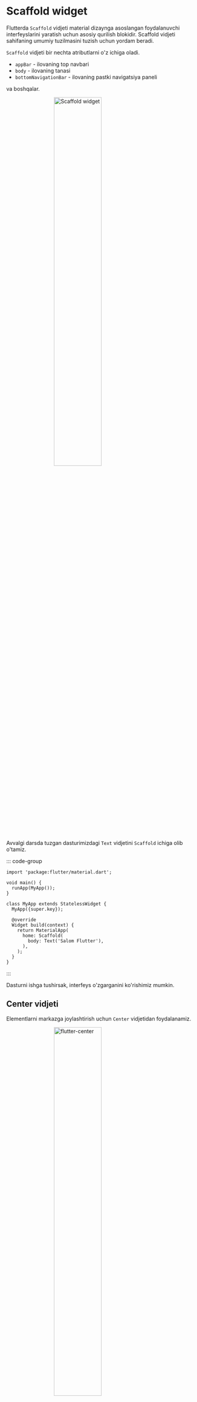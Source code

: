 # Scaffold widget

Flutterda `Scaffold` vidjeti material dizaynga asoslangan foydalanuvchi interfeyslarini yaratish uchun asosiy qurilish
blokidir. Scaffold vidjeti sahifaning umumiy tuzilmasini tuzish uchun yordam beradi.

`Scaffold` vidjeti bir nechta atributlarni o'z ichiga oladi.

* `appBar` - ilovaning top navbari
* `body` - ilovaning tanasi
* `bottomNavigationBar` - ilovaning pastki navigatsiya paneli

va boshqalar.

![Scaffold widget](https://storage.googleapis.com/material-design/publish/material_v_11/assets/0Bx4BSt6jniD7T0hfM01sSmRyTG8/layout_structure_regions_mobile.png)

Avvalgi darsda tuzgan dasturimizdagi `Text` vidjetini `Scaffold` ichiga olib o'tamiz.

::: code-group

```dart{13,15} [lib/main.dart]
import 'package:flutter/material.dart';

void main() {
  runApp(MyApp());
}

class MyApp extends StatelessWidget {
  MyApp({super.key});

  @override
  Widget build(context) {
    return MaterialApp(
      home: Scaffold(
        body: Text('Salom Flutter'),
      ),
    );
  }
}
```

:::

Dasturni ishga tushirsak, interfeys o'zgarganini ko'rishimiz mumkin.

## Center vidjeti

Elementlarni markazga joylashtirish uchun `Center` vidjetidan foydalanamiz. 

![flutter-center](https://documentation-uz.fra1.cdn.digitaloceanspaces.com/flutter/flutter-center.png)

`Center` vidjeti orqali matnni markazga quyidagicha joylashtiramiz:

::: code-group

```dart{5,7} [lib/main.dart]
...

return MaterialApp(
  home: Scaffold(
    body: Center(
      child: Text('Salom Flutter'),
    ),
  ),
);

...
```

:::

Dasturni qayta ishga tushirsak, `Salom Flutter` yozuvi markazga o'tganini ko'rishimiz mumkin.

<style scoped>
img {
    width: 50%;
    margin-left: 25%;
}
</style>
